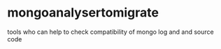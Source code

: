 # mongoanalysertomigrate
tools who can help to check compatibility of mongo log and  and source code 
